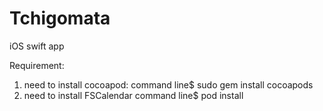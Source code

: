 # Tchigomata
iOS swift app

Requirement:

1. need to install cocoapod:
    command line$ sudo gem install cocoapods
2. need to install FSCalendar 
    command line$ pod install

